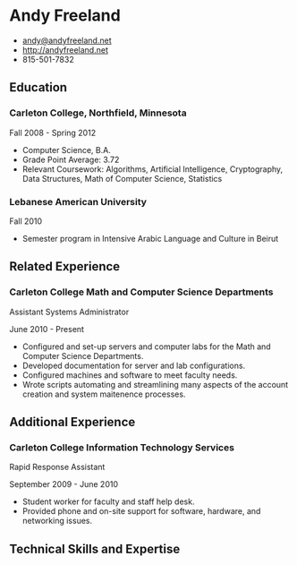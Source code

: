 # Andy Freeland

 - <andy@andyfreeland.net>
 - <http://andyfreeland.net>
 - 815-501-7832
 
## Education

### Carleton College, Northfield, Minnesota

Fall 2008 - Spring 2012

- Computer Science, B.A.
- Grade Point Average: 3.72
- Relevant Coursework: Algorithms, Artificial Intelligence, Cryptography, Data Structures, Math of Computer Science, Statistics

### Lebanese American University

Fall 2010

- Semester program in Intensive Arabic Language and Culture in Beirut

## Related Experience

### Carleton College Math and Computer Science Departments

Assistant Systems Administrator

June 2010 - Present

- Configured and set-up servers and computer labs for the Math and Computer Science Departments.
- Developed documentation for server and lab configurations.
- Configured machines and software to meet faculty needs.
- Wrote scripts automating and streamlining many aspects of the account creation and system maitenence processes.

## Additional Experience

### Carleton College Information Technology Services

Rapid Response Assistant

September 2009 - June 2010

- Student worker for faculty and staff help desk.
- Provided phone and on-site support for software, hardware, and networking issues.

## Technical Skills and Expertise
